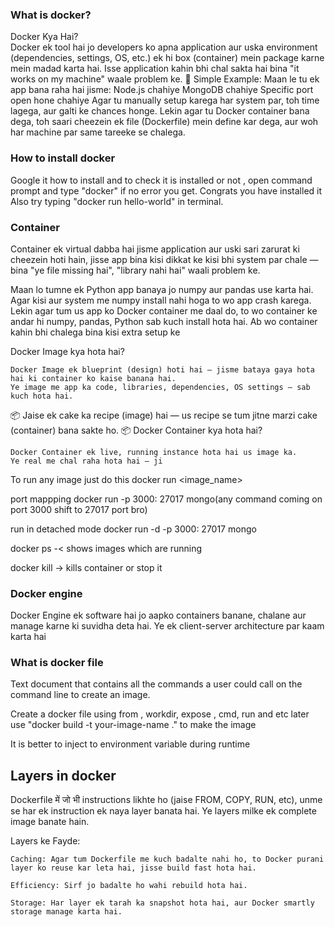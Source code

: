 <h3>What is docker?</h3>
<p> Docker Kya Hai?<br>
Docker ek tool hai jo developers ko apna application aur uska environment (dependencies, settings, OS, etc.) ek hi box (container) mein package karne mein madad karta hai. Isse application kahin bhi chal sakta hai bina "it works on my machine" waale problem ke.
🔹 Simple Example:
Maan le tu ek app bana raha hai jisme:
    Node.js chahiye
    MongoDB chahiye
    Specific port open hone chahiye
Agar tu manually setup karega har system par, toh time lagega, aur galti ke chances honge. Lekin agar tu Docker container bana dega, toh saari cheezein ek file (Dockerfile) mein define kar dega, aur woh har machine par same tareeke se chalega.</p>

<h3>How to install docker</h3>
Google it how to install and to check it is installed or not , open command prompt and type "docker"
if no error you get. Congrats you have installed it
Also try typing "docker run hello-world" in terminal.

<h3>Container</h3>
<p> Container ek virtual dabba hai jisme application aur uski sari zarurat ki cheezein hoti hain,
jisse app bina kisi dikkat ke kisi bhi system par chale — bina "ye file missing hai",
"library nahi hai" waali problem ke.</p>
Maan lo tumne ek Python app banaya jo numpy aur pandas use karta hai. Agar kisi aur system me
numpy install nahi hoga to wo app crash karega.
Lekin agar tum us app ko Docker container me daal do, to wo container ke andar hi numpy,
pandas, Python sab kuch install hota hai. Ab wo container
kahin bhi chalega bina kisi extra setup ke

Docker Image kya hota hai?

    Docker Image ek blueprint (design) hoti hai — jisme bataya gaya hota hai ki container ko kaise banana hai.
    Ye image me app ka code, libraries, dependencies, OS settings — sab kuch hota hai.

📦 Jaise ek cake ka recipe (image) hai — us recipe se tum jitne marzi cake (container) bana sakte ho.
📦 Docker Container kya hota hai?

    Docker Container ek live, running instance hota hai us image ka.
    Ye real me chal raha hota hai — ji

To run any image just do this
docker run <image_name>

port mappping 
docker run -p 3000: 27017 mongo(any command coming on port 3000 shift to 27017 port bro)

run in detached mode
docker run -d -p 3000: 27017 mongo

docker ps -< shows images which are running

docker kill -> kills container or stop it
<h3>Docker engine</h3>
<p>Docker Engine ek software hai jo aapko containers banane, chalane aur manage karne ki suvidha deta hai. Ye ek client-server architecture par kaam karta hai</p>


<h3>What is docker file</h3>
Text document that contains all the commands a user could call on the command line to create an image.

Create a docker file using
from , workdir, expose , cmd, run and etc
later use "docker build -t your-image-name ." to make the image

It is better to inject to environment variable during runtime 


<h2>Layers in docker</h2>
Dockerfile में जो भी instructions likhte ho (jaise FROM, COPY, RUN, etc), unme se har ek instruction ek naya layer banata hai. Ye layers milke ek complete image banate hain.

 Layers ke Fayde:

    Caching: Agar tum Dockerfile me kuch badalte nahi ho, to Docker purani layer ko reuse kar leta hai, jisse build fast hota hai.

    Efficiency: Sirf jo badalte ho wahi rebuild hota hai.

    Storage: Har layer ek tarah ka snapshot hota hai, aur Docker smartly storage manage karta hai.
